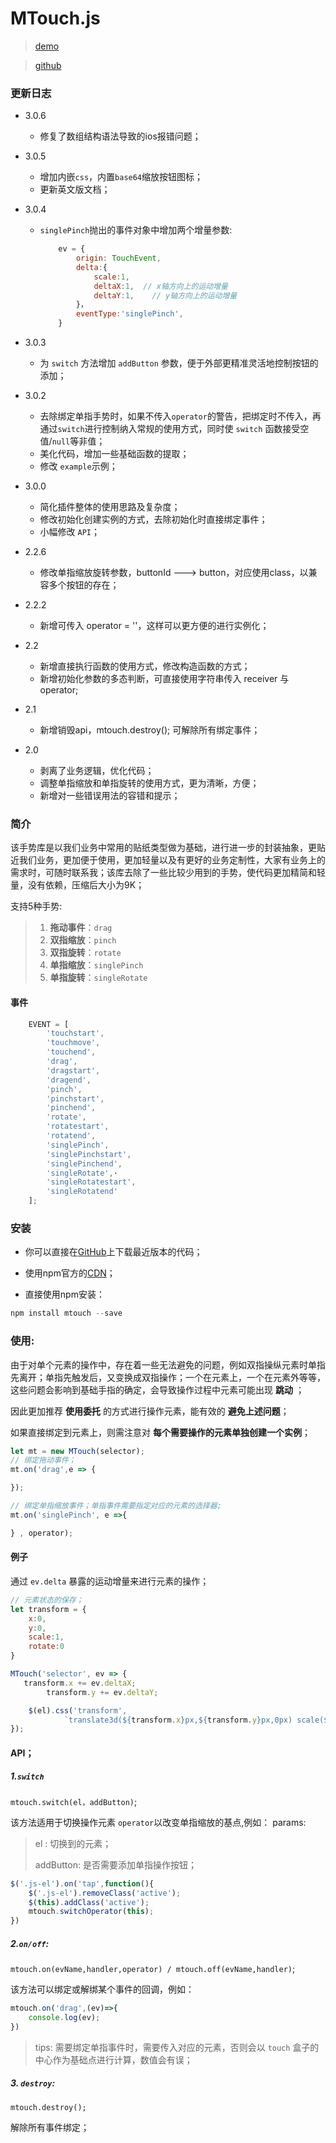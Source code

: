# MTouch.js

> [demo](http://f2er.meitu.com/gxd/mtouch/example/index.html)

> [github](https://github.com/xd-tayde/mtouch)

### 更新日志

- 3.0.6
	- 修复了数组结构语法导致的ios报错问题；

- 3.0.5
	- 增加内嵌`css`，内置`base64`缩放按钮图标；
	- 更新英文版文档；

- 3.0.4
	- `singlePinch`抛出的事件对象中增加两个增量参数:

		```js
			ev = {
				origin: TouchEvent,
				delta:{
					scale:1,
					deltaX:1,  // x轴方向上的运动增量
					deltaY:1,	 // y轴方向上的运动增量
				}，
				eventType:'singlePinch',
			}
		```

- 3.0.3
	- 为 `switch` 方法增加 `addButton` 参数，便于外部更精准灵活地控制按钮的添加；

- 3.0.2
	- 去除绑定单指手势时，如果不传入`operator`的警告，把绑定时不传入，再通过`switch`进行控制纳入常规的使用方式，同时使 `switch` 函数接受空值/`null`等非值；
	- 美化代码，增加一些基础函数的提取；
	- 修改 `example`示例；

- 3.0.0
	- 简化插件整体的使用思路及复杂度；
	- 修改初始化创建实例的方式，去除初始化时直接绑定事件；
	- 小幅修改 `API`；

- 2.2.6
	- 修改单指缩放旋转参数，buttonId ---> button，对应使用class，以兼容多个按钮的存在；

- 2.2.2
	- 新增可传入 operator = ''，这样可以更方便的进行实例化；

- 2.2
	- 新增直接执行函数的使用方式，修改构造函数的方式；
	- 新增初始化参数的多态判断，可直接使用字符串传入 receiver 与 operator;

- 2.1
	- 新增销毁api，mtouch.destroy(); 可解除所有绑定事件；

- 2.0
	- 剥离了业务逻辑，优化代码；
	- 调整单指缩放和单指旋转的使用方式，更为清晰，方便；
	- 新增对一些错误用法的容错和提示；



### 简介

该手势库是以我们业务中常用的贴纸类型做为基础，进行进一步的封装抽象，更贴近我们业务，更加便于使用，更加轻量以及有更好的业务定制性，大家有业务上的需求时，可随时联系我；该库去除了一些比较少用到的手势，使代码更加精简和轻量，没有依赖，压缩后大小为9K；

支持5种手势:

> 1. **拖动事件**：`drag`
> 2. **双指缩放**：`pinch`
> 3. **双指旋转**：`rotate`
> 4. **单指缩放**：`singlePinch`
> 5. **单指旋转**：`singleRotate`

#### 事件

```js
	EVENT = [
	    'touchstart',
	    'touchmove',
	    'touchend',
	    'drag',
	    'dragstart',
	    'dragend',
	    'pinch',
	    'pinchstart',
	    'pinchend',
	    'rotate',
	    'rotatestart',
	    'rotatend',
	    'singlePinch',
	    'singlePinchstart',
	    'singlePinchend',
	    'singleRotate',·
	    'singleRotatestart',
	    'singleRotatend'
	];
```

### 安装

- 你可以直接在[GitHub](https://github.com/xd-tayde/mtouch/blob/master/dist/mtouch.min.js)上下载最近版本的代码；

- 使用npm官方的[CDN](https://unpkg.com/mtouch@3.0.4/dist/mtouch.min.js)；

- 直接使用npm安装：

```js
npm install mtouch --save
```

### 使用:

由于对单个元素的操作中，存在着一些无法避免的问题，例如双指操纵元素时单指先离开；单指先触发后，又变换成双指操作；一个在元素上，一个在元素外等等，这些问题会影响到基础手指的确定，会导致操作过程中元素可能出现 **跳动** ；

因此更加推荐 **使用委托** 的方式进行操作元素，能有效的 **避免上述问题**；

如果直接绑定到元素上，则需注意对 **每个需要操作的元素单独创建一个实例**；

```js
let mt = new MTouch(selector);
// 绑定拖动事件；
mt.on('drag',e => {

});

// 绑定单指缩放事件；单指事件需要指定对应的元素的选择器;
mt.on('singlePinch', e =>{

} , operator);

```

#### 例子

通过 `ev.delta` 暴露的运动增量来进行元素的操作；

```js
// 元素状态的保存；
let transform = {
    x:0,
    y:0,
    scale:1,
    rotate:0
}

MTouch('selector', ev => {
   transform.x += ev.deltaX;
        transform.y += ev.deltaY;

    $(el).css('transform',
            `translate3d(${transform.x}px,${transform.y}px,0px) scale(${transform.scale}) rotate(${transform.rotate}deg)`);
});

```

#### API；

##### 1.`switch`

`mtouch.switch(el，addButton)`;

该方法适用于切换操作元素 `operator`以改变单指缩放的基点,例如：
params:
>	el : 切换到的元素；
>
>	addButton: 是否需要添加单指操作按钮；


```js
$('.js-el').on('tap',function(){
    $('.js-el').removeClass('active');
    $(this).addClass('active');
    mtouch.switchOperator(this);
})
```

##### 2.`on/off`:

`mtouch.on(evName,handler,operator) / mtouch.off(evName,handler)`;

该方法可以绑定或解绑某个事件的回调，例如：

```js
mtouch.on('drag',(ev)=>{
    console.log(ev);
})
```
> tips: 需要绑定单指事件时，需要传入对应的元素，否则会以 `touch` 盒子的中心作为基础点进行计算，数值会有误；

##### 3. `destroy`:

    mtouch.destroy();

解除所有事件绑定；
